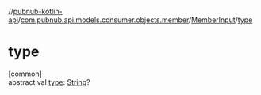 //[pubnub-kotlin-api](../../../index.md)/[com.pubnub.api.models.consumer.objects.member](../index.md)/[MemberInput](index.md)/[type](type.md)

# type

[common]\
abstract val [type](type.md): [String](https://kotlinlang.org/api/core/kotlin-stdlib/kotlin/-string/index.html)?
